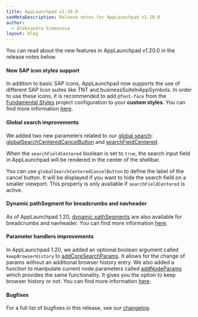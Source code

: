 ```yaml
---
title: AppLaunchpad v1.20.0
seoMetaDescription: Release notes for AppLaunchpad v1.20.0
author:
  - Aleksandra Simeonova
layout: blog
---
```


You can read about the new features in AppLaunchpad v1.20.0 in the release notes below.

<!-- Excerpt -->

#### New SAP icon styles support

In addition to basic SAP icons, AppLaunchpad now supports the use of different SAP Icon suites like TNT and businessSuiteInAppSymbols.
In order to use these icons, it is recommended to add `@font-face` from the [Fundamental Styles](https://sap.github.io/fundamental-styles/?path=/docs/introduction-overview--page#project-configuration) project configuration to your **custom styles**. You can find more information [here](https://github.com/davidwl/applaunchpad/pull/2432).

#### Global search improvements

We added two new parameters related to our [global search](https://docs.applaunchpad-project.io/docs/navigation-parameters-reference/?section=global-search): [globalSearchCenteredCancelButton](https://docs.applaunchpad-project.io/docs/navigation-parameters-reference/?section=globalsearchcenteredcancelbutton) and [searchFieldCentered](https://docs.applaunchpad-project.io/docs/navigation-parameters-reference/?section=searchfieldcentered).

When the `searchFieldCentered` boolean is set to `true`, the search input field in AppLaunchpad will be rendered in the center of the shellbar.

You can use `globalSearchCenteredCancelButton` to define the label of the cancel button. It will be displayed if you want to hide the search field on a smaller viewport. This property is only available if `searchFieldCentered` is active.

#### Dynamic pathSegment for breadcrumbs and navheader

As of AppLaunchpad 1.20, [dynamic pathSegments](https://docs.applaunchpad-project.io/docs/navigation-advanced/?section=dynamic-path-parameters) are also available for breadcrumbs and navheader. You can find more information [here](https://github.com/davidwl/applaunchpad/pull/2370).

#### Parameter handlers improvements

In AppLaunchpad 1.20, we added an optional boolean argument called `keepBrowserHistory` to [addCoreSearchParams](https://docs.applaunchpad-project.io/docs/applaunchpad-client-api/?section=addcoresearchparams). It allows for the change of params without an additional browser history entry.
We also added a function to manipulate current node parameters called [addNodeParams](https://docs.applaunchpad-project.io/docs/applaunchpad-client-api/?section=addnodeparams) which provides the same functionality. It gives you the option to keep browser history or not. You can find more information [here](https://github.com/davidwl/applaunchpad/pull/2409).

#### Bugfixes

For a full list of bugfixes in this release, see our [changelog](https://github.com/davidwl/applaunchpad/blob/master/CHANGELOG.md).


